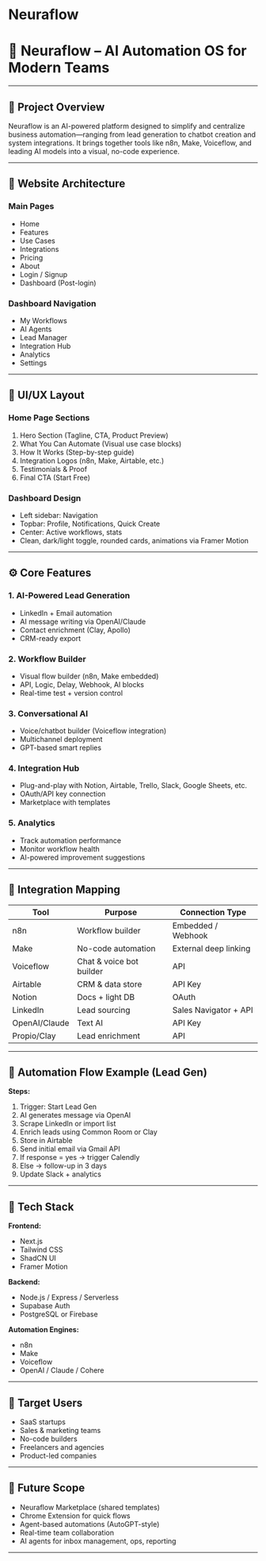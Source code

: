 # Neuraflow 
# 🧠 Neuraflow – AI Automation OS for Modern Teams

---

## 📌 Project Overview

Neuraflow is an AI-powered platform designed to simplify and centralize business automation—ranging from lead generation to chatbot creation and system integrations. It brings together tools like n8n, Make, Voiceflow, and leading AI models into a visual, no-code experience.

---

## 🧭 Website Architecture

### Main Pages

- Home
- Features
- Use Cases
- Integrations
- Pricing
- About
- Login / Signup
- Dashboard (Post-login)

### Dashboard Navigation

- My Workflows
- AI Agents
- Lead Manager
- Integration Hub
- Analytics
- Settings

---

## 🎨 UI/UX Layout

### Home Page Sections

1. Hero Section (Tagline, CTA, Product Preview)
2. What You Can Automate (Visual use case blocks)
3. How It Works (Step-by-step guide)
4. Integration Logos (n8n, Make, Airtable, etc.)
5. Testimonials & Proof
6. Final CTA (Start Free)

### Dashboard Design

- Left sidebar: Navigation
- Topbar: Profile, Notifications, Quick Create
- Center: Active workflows, stats
- Clean, dark/light toggle, rounded cards, animations via Framer Motion

---

## ⚙️ Core Features

### 1. AI-Powered Lead Generation

- LinkedIn + Email automation
- AI message writing via OpenAI/Claude
- Contact enrichment (Clay, Apollo)
- CRM-ready export

### 2. Workflow Builder

- Visual flow builder (n8n, Make embedded)
- API, Logic, Delay, Webhook, AI blocks
- Real-time test + version control

### 3. Conversational AI

- Voice/chatbot builder (Voiceflow integration)
- Multichannel deployment
- GPT-based smart replies

### 4. Integration Hub

- Plug-and-play with Notion, Airtable, Trello, Slack, Google Sheets, etc.
- OAuth/API key connection
- Marketplace with templates

### 5. Analytics

- Track automation performance
- Monitor workflow health
- AI-powered improvement suggestions

---

## 🔗 Integration Mapping

| Tool | Purpose | Connection Type |
| --- | --- | --- |
| n8n | Workflow builder | Embedded / Webhook |
| Make | No-code automation | External deep linking |
| Voiceflow | Chat & voice bot builder | API |
| Airtable | CRM & data store | API Key |
| Notion | Docs + light DB | OAuth |
| LinkedIn | Lead sourcing | Sales Navigator + API |
| OpenAI/Claude | Text AI | API Key |
| Propio/Clay | Lead enrichment | API |

---

## 🔄 Automation Flow Example (Lead Gen)

**Steps:**

1. Trigger: Start Lead Gen
2. AI generates message via OpenAI
3. Scrape LinkedIn or import list
4. Enrich leads using Common Room or Clay
5. Store in Airtable
6. Send initial email via Gmail API
7. If response = yes → trigger Calendly
8. Else → follow-up in 3 days
9. Update Slack + analytics

---

## 🧱 Tech Stack

**Frontend:**

- Next.js
- Tailwind CSS
- ShadCN UI
- Framer Motion

**Backend:**

- Node.js / Express / Serverless
- Supabase Auth
- PostgreSQL or Firebase

**Automation Engines:**

- n8n
- Make
- Voiceflow
- OpenAI / Claude / Cohere

---

## 🎯 Target Users

- SaaS startups
- Sales & marketing teams
- No-code builders
- Freelancers and agencies
- Product-led companies

---

## 🔮 Future Scope

- Neuraflow Marketplace (shared templates)
- Chrome Extension for quick flows
- Agent-based automations (AutoGPT-style)
- Real-time team collaboration
- AI agents for inbox management, ops, reporting

---
